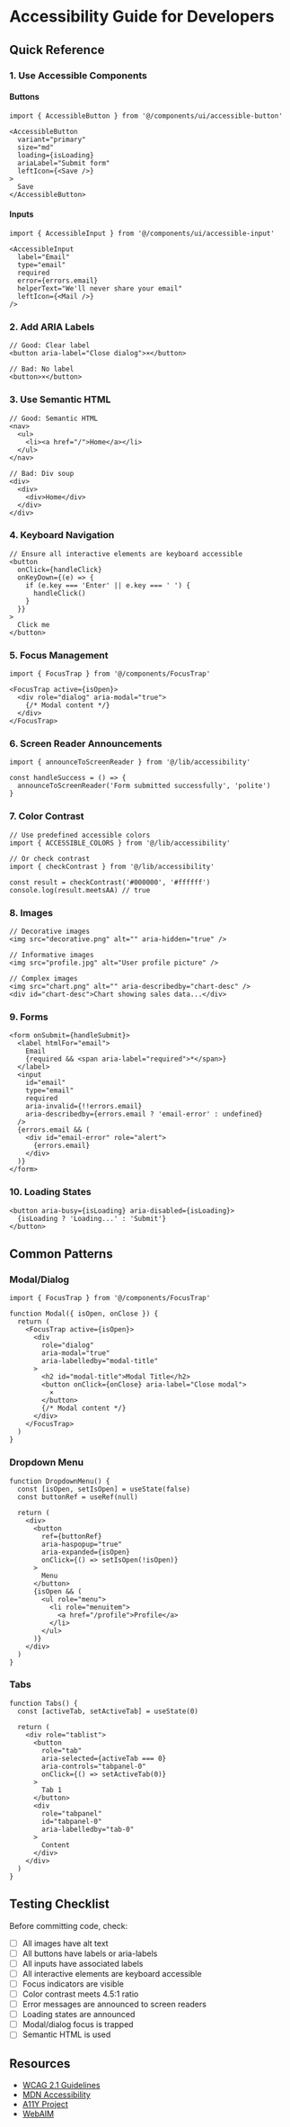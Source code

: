 # Accessibility Guide for Developers

## Quick Reference

### 1. Use Accessible Components

#### Buttons
```tsx
import { AccessibleButton } from '@/components/ui/accessible-button'

<AccessibleButton
  variant="primary"
  size="md"
  loading={isLoading}
  ariaLabel="Submit form"
  leftIcon={<Save />}
>
  Save
</AccessibleButton>
```

#### Inputs
```tsx
import { AccessibleInput } from '@/components/ui/accessible-input'

<AccessibleInput
  label="Email"
  type="email"
  required
  error={errors.email}
  helperText="We'll never share your email"
  leftIcon={<Mail />}
/>
```

### 2. Add ARIA Labels

```tsx
// Good: Clear label
<button aria-label="Close dialog">×</button>

// Bad: No label
<button>×</button>
```

### 3. Use Semantic HTML

```tsx
// Good: Semantic HTML
<nav>
  <ul>
    <li><a href="/">Home</a></li>
  </ul>
</nav>

// Bad: Div soup
<div>
  <div>
    <div>Home</div>
  </div>
</div>
```

### 4. Keyboard Navigation

```tsx
// Ensure all interactive elements are keyboard accessible
<button
  onClick={handleClick}
  onKeyDown={(e) => {
    if (e.key === 'Enter' || e.key === ' ') {
      handleClick()
    }
  }}
>
  Click me
</button>
```

### 5. Focus Management

```tsx
import { FocusTrap } from '@/components/FocusTrap'

<FocusTrap active={isOpen}>
  <div role="dialog" aria-modal="true">
    {/* Modal content */}
  </div>
</FocusTrap>
```

### 6. Screen Reader Announcements

```tsx
import { announceToScreenReader } from '@/lib/accessibility'

const handleSuccess = () => {
  announceToScreenReader('Form submitted successfully', 'polite')
}
```

### 7. Color Contrast

```tsx
// Use predefined accessible colors
import { ACCESSIBLE_COLORS } from '@/lib/accessibility'

// Or check contrast
import { checkContrast } from '@/lib/accessibility'

const result = checkContrast('#000000', '#ffffff')
console.log(result.meetsAA) // true
```

### 8. Images

```tsx
// Decorative images
<img src="decorative.png" alt="" aria-hidden="true" />

// Informative images
<img src="profile.jpg" alt="User profile picture" />

// Complex images
<img src="chart.png" alt="" aria-describedby="chart-desc" />
<div id="chart-desc">Chart showing sales data...</div>
```

### 9. Forms

```tsx
<form onSubmit={handleSubmit}>
  <label htmlFor="email">
    Email
    {required && <span aria-label="required">*</span>}
  </label>
  <input
    id="email"
    type="email"
    required
    aria-invalid={!!errors.email}
    aria-describedby={errors.email ? 'email-error' : undefined}
  />
  {errors.email && (
    <div id="email-error" role="alert">
      {errors.email}
    </div>
  )}
</form>
```

### 10. Loading States

```tsx
<button aria-busy={isLoading} aria-disabled={isLoading}>
  {isLoading ? 'Loading...' : 'Submit'}
</button>
```

## Common Patterns

### Modal/Dialog
```tsx
import { FocusTrap } from '@/components/FocusTrap'

function Modal({ isOpen, onClose }) {
  return (
    <FocusTrap active={isOpen}>
      <div
        role="dialog"
        aria-modal="true"
        aria-labelledby="modal-title"
      >
        <h2 id="modal-title">Modal Title</h2>
        <button onClick={onClose} aria-label="Close modal">
          ×
        </button>
        {/* Modal content */}
      </div>
    </FocusTrap>
  )
}
```

### Dropdown Menu
```tsx
function DropdownMenu() {
  const [isOpen, setIsOpen] = useState(false)
  const buttonRef = useRef(null)

  return (
    <div>
      <button
        ref={buttonRef}
        aria-haspopup="true"
        aria-expanded={isOpen}
        onClick={() => setIsOpen(!isOpen)}
      >
        Menu
      </button>
      {isOpen && (
        <ul role="menu">
          <li role="menuitem">
            <a href="/profile">Profile</a>
          </li>
        </ul>
      )}
    </div>
  )
}
```

### Tabs
```tsx
function Tabs() {
  const [activeTab, setActiveTab] = useState(0)

  return (
    <div role="tablist">
      <button
        role="tab"
        aria-selected={activeTab === 0}
        aria-controls="tabpanel-0"
        onClick={() => setActiveTab(0)}
      >
        Tab 1
      </button>
      <div
        role="tabpanel"
        id="tabpanel-0"
        aria-labelledby="tab-0"
      >
        Content
      </div>
    </div>
  )
}
```

## Testing Checklist

Before committing code, check:

- [ ] All images have alt text
- [ ] All buttons have labels or aria-labels
- [ ] All inputs have associated labels
- [ ] All interactive elements are keyboard accessible
- [ ] Focus indicators are visible
- [ ] Color contrast meets 4.5:1 ratio
- [ ] Error messages are announced to screen readers
- [ ] Loading states are announced
- [ ] Modal/dialog focus is trapped
- [ ] Semantic HTML is used

## Resources

- [WCAG 2.1 Guidelines](https://www.w3.org/WAI/WCAG21/quickref/)
- [MDN Accessibility](https://developer.mozilla.org/en-US/docs/Web/Accessibility)
- [A11Y Project](https://www.a11yproject.com/)
- [WebAIM](https://webaim.org/)


